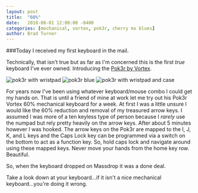 ```yaml
---
layout: post
title:  "60%"
date:   2018-08-01 12:00:00 -0400
categories: [mechanical, vortex, pok3r, cherry mx blues]
author: Brad Turner
---
```


###Today I received my first keyboard in the mail.  

Technically, that isn't true but as far as I'm concerned this is the first _true_ keyboard I've ever owned.  Introducing the [Pok3r by Vortex].

<img src="https://user-images.githubusercontent.com/3187885/43699336-5dd7600c-991c-11e8-9ab6-f89a3af4e183.jpg" alt="pok3r with wristpad" />

<img src="https://user-images.githubusercontent.com/3187885/43699279-24dd1da0-991c-11e8-977d-0150e7032f86.jpg" alt="pok3r blue" />

<img src="https://user-images.githubusercontent.com/3187885/43699325-543d7306-991c-11e8-8e4d-c103705c1bfc.jpg" alt="pok3r with wristpad and case" />

For years now I've been using whatever keyboard/mouse combo I could get my hands on.  That is until a friend of mine at work let me try out his Pok3r Vortex 60% mechanical keyboard for a week.  At first I was a little unsure I would like the 60% reduction and removal of my treasured arrow keys.  I assumed I was more of a ten keyless type of person because I _rarely_ use the numpad but rely pretty heavily on the arrow keys.  After about 5 minutes however I was hooked.  The arrow keys on the Pok3r are mapped to the I, J, K, and L keys and the Caps Lock key can be programmed via a switch on the bottom to act as a function key.  So, hold caps lock and navigate around using these mapped keys.  Never move your hands from the home key row.  Beautiful.

So, when the keyboard dropped on Massdrop it was a done deal.

Take a look down at your keyboard...if it isn't a nice mechanical keyboard...you're doing it wrong.

[Pok3r by Vortex]: https://mechanicalkeyboards.com/shop/index.php?l=product_detail&p=1559

